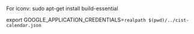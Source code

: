 For iconv: sudo apt-get install build-essential

export GOOGLE_APPLICATION_CREDENTIALS=`realpath $(pwd)/../cist-calendar.json`

